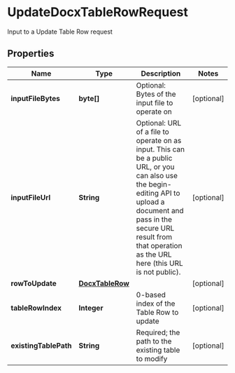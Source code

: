 

# UpdateDocxTableRowRequest

Input to a Update Table Row request
## Properties

Name | Type | Description | Notes
------------ | ------------- | ------------- | -------------
**inputFileBytes** | **byte[]** | Optional: Bytes of the input file to operate on |  [optional]
**inputFileUrl** | **String** | Optional: URL of a file to operate on as input.  This can be a public URL, or you can also use the begin-editing API to upload a document and pass in the secure URL result from that operation as the URL here (this URL is not public). |  [optional]
**rowToUpdate** | [**DocxTableRow**](DocxTableRow.md) |  |  [optional]
**tableRowIndex** | **Integer** | 0-based index of the Table Row to update |  [optional]
**existingTablePath** | **String** | Required; the path to the existing table to modify |  [optional]



